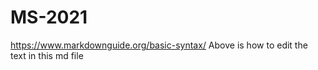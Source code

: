 # MS-2021

https://www.markdownguide.org/basic-syntax/
 Above
is how to edit the text in this md file